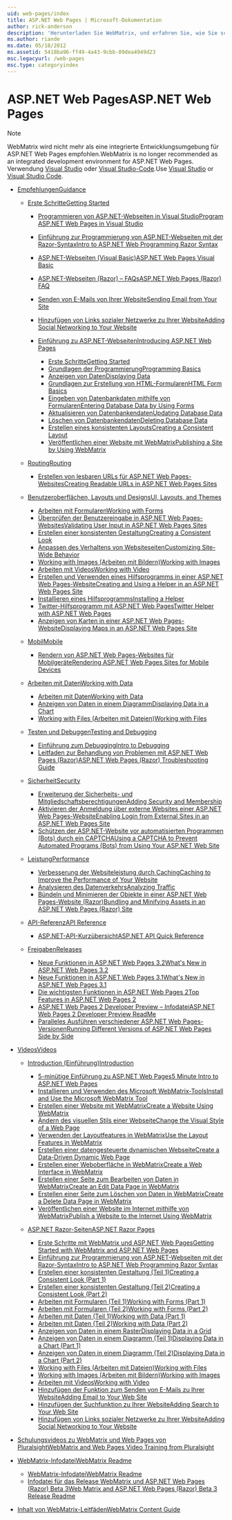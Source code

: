 ```yaml
---
uid: web-pages/index
title: ASP.NET Web Pages | Microsoft-Dokumentation
author: rick-anderson
description: 'Herunterladen Sie WebMatrix, und erfahren Sie, wie Sie schnell zu Webseiten in eine einfache Möglichkeit zum Kombinieren von Servercode mit HTML erstellen.'
ms.author: riande
ms.date: 05/18/2012
ms.assetid: 5418ba96-ff49-4a43-9cbb-09dea4949d23
msc.legacyurl: /web-pages
msc.type: categoryindex
---
```

<a name="aspnet-web-pages"></a><span data-ttu-id="e31b4-103">ASP.NET Web Pages</span><span class="sxs-lookup"><span data-stu-id="e31b4-103">ASP.NET Web Pages</span></span>
====================

> [!NOTE] 
> <span data-ttu-id="e31b4-104">WebMatrix wird nicht mehr als eine integrierte Entwicklungsumgebung für ASP.NET Web Pages empfohlen.</span><span class="sxs-lookup"><span data-stu-id="e31b4-104">WebMatrix is no longer recommended as an integrated development environment for ASP.NET Web Pages.</span></span> <span data-ttu-id="e31b4-105">Verwendung [Visual Studio](xref:aspnet/web-pages/overview/getting-started/program-asp-net-web-pages-in-visual-studio) oder [Visual Studio-Code](https://code.visualstudio.com/).</span><span class="sxs-lookup"><span data-stu-id="e31b4-105">Use [Visual Studio](xref:aspnet/web-pages/overview/getting-started/program-asp-net-web-pages-in-visual-studio) or [Visual Studio Code](https://code.visualstudio.com/).</span></span>

- [<span data-ttu-id="e31b4-106">Empfehlungen</span><span class="sxs-lookup"><span data-stu-id="e31b4-106">Guidance</span></span>](overview/index.md)

    - [<span data-ttu-id="e31b4-107">Erste Schritte</span><span class="sxs-lookup"><span data-stu-id="e31b4-107">Getting Started</span></span>](overview/getting-started/index.md)

        - [<span data-ttu-id="e31b4-108">Programmieren von ASP.NET-Webseiten in Visual Studio</span><span class="sxs-lookup"><span data-stu-id="e31b4-108">Program ASP.NET Web Pages in Visual Studio</span></span>](overview/getting-started/program-asp-net-web-pages-in-visual-studio.md)
        - [<span data-ttu-id="e31b4-109">Einführung zur Programmierung von ASP.NET-Webseiten mit der Razor-Syntax</span><span class="sxs-lookup"><span data-stu-id="e31b4-109">Intro to ASP.NET Web Programming Razor Syntax</span></span>](overview/getting-started/introducing-razor-syntax-c.md)
        - [<span data-ttu-id="e31b4-110">ASP.NET-Webseiten (Visual Basic)</span><span class="sxs-lookup"><span data-stu-id="e31b4-110">ASP.NET Web Pages Visual Basic</span></span>](overview/getting-started/introducing-razor-syntax-vb.md)
        - [<span data-ttu-id="e31b4-111">ASP.NET-Webseiten (Razor) – FAQs</span><span class="sxs-lookup"><span data-stu-id="e31b4-111">ASP.NET Web Pages (Razor) FAQ</span></span>](overview/getting-started/aspnet-web-pages-razor-faq.md)
        - [<span data-ttu-id="e31b4-112">Senden von E-Mails von Ihrer Website</span><span class="sxs-lookup"><span data-stu-id="e31b4-112">Sending Email from Your Site</span></span>](overview/getting-started/11-adding-email-to-your-web-site.md)
        - [<span data-ttu-id="e31b4-113">Hinzufügen von Links sozialer Netzwerke zu Ihrer Website</span><span class="sxs-lookup"><span data-stu-id="e31b4-113">Adding Social Networking to Your Website</span></span>](overview/getting-started/13-adding-social-networking-to-your-web-site.md)
        - [<span data-ttu-id="e31b4-114">Einführung zu ASP.NET-Webseiten</span><span class="sxs-lookup"><span data-stu-id="e31b4-114">Introducing ASP.NET Web Pages</span></span>](overview/getting-started/introducing-aspnet-web-pages-2/index.md)

            - [<span data-ttu-id="e31b4-115">Erste Schritte</span><span class="sxs-lookup"><span data-stu-id="e31b4-115">Getting Started</span></span>](overview/getting-started/introducing-aspnet-web-pages-2/getting-started.md)
            - [<span data-ttu-id="e31b4-116">Grundlagen der Programmierung</span><span class="sxs-lookup"><span data-stu-id="e31b4-116">Programming Basics</span></span>](overview/getting-started/introducing-aspnet-web-pages-2/intro-to-web-pages-programming.md)
            - [<span data-ttu-id="e31b4-117">Anzeigen von Daten</span><span class="sxs-lookup"><span data-stu-id="e31b4-117">Displaying Data</span></span>](overview/getting-started/introducing-aspnet-web-pages-2/displaying-data.md)
            - [<span data-ttu-id="e31b4-118">Grundlagen zur Erstellung von HTML-Formularen</span><span class="sxs-lookup"><span data-stu-id="e31b4-118">HTML Form Basics</span></span>](overview/getting-started/introducing-aspnet-web-pages-2/form-basics.md)
            - [<span data-ttu-id="e31b4-119">Eingeben von Datenbankdaten mithilfe von Formularen</span><span class="sxs-lookup"><span data-stu-id="e31b4-119">Entering Database Data by Using Forms</span></span>](overview/getting-started/introducing-aspnet-web-pages-2/entering-data.md)
            - [<span data-ttu-id="e31b4-120">Aktualisieren von Datenbankendaten</span><span class="sxs-lookup"><span data-stu-id="e31b4-120">Updating Database Data</span></span>](overview/getting-started/introducing-aspnet-web-pages-2/updating-data.md)
            - [<span data-ttu-id="e31b4-121">Löschen von Datenbankendaten</span><span class="sxs-lookup"><span data-stu-id="e31b4-121">Deleting Database Data</span></span>](overview/getting-started/introducing-aspnet-web-pages-2/deleting-data.md)
            - [<span data-ttu-id="e31b4-122">Erstellen eines konsistenten Layouts</span><span class="sxs-lookup"><span data-stu-id="e31b4-122">Creating a Consistent Layout</span></span>](overview/getting-started/introducing-aspnet-web-pages-2/layouts.md)
            - [<span data-ttu-id="e31b4-123">Veröffentlichen einer Website mit WebMatrix</span><span class="sxs-lookup"><span data-stu-id="e31b4-123">Publishing a Site by Using WebMatrix</span></span>](overview/getting-started/introducing-aspnet-web-pages-2/publishing.md)
    - [<span data-ttu-id="e31b4-124">Routing</span><span class="sxs-lookup"><span data-stu-id="e31b4-124">Routing</span></span>](overview/routing/index.md)

        - [<span data-ttu-id="e31b4-125">Erstellen von lesbaren URLs für ASP.NET Web Pages-Websites</span><span class="sxs-lookup"><span data-stu-id="e31b4-125">Creating Readable URLs in ASP.NET Web Pages Sites</span></span>](overview/routing/creating-readable-urls-in-aspnet-web-pages-sites.md)
    - [<span data-ttu-id="e31b4-126">Benutzeroberflächen, Layouts und Designs</span><span class="sxs-lookup"><span data-stu-id="e31b4-126">UI, Layouts, and Themes</span></span>](overview/ui-layouts-and-themes/index.md)

        - [<span data-ttu-id="e31b4-127">Arbeiten mit Formularen</span><span class="sxs-lookup"><span data-stu-id="e31b4-127">Working with Forms</span></span>](overview/ui-layouts-and-themes/4-working-with-forms.md)
        - [<span data-ttu-id="e31b4-128">Überprüfen der Benutzereingabe in ASP.NET Web Pages-Websites</span><span class="sxs-lookup"><span data-stu-id="e31b4-128">Validating User Input in ASP.NET Web Pages Sites</span></span>](overview/ui-layouts-and-themes/validating-user-input-in-aspnet-web-pages-sites.md)
        - [<span data-ttu-id="e31b4-129">Erstellen einer konsistenten Gestaltung</span><span class="sxs-lookup"><span data-stu-id="e31b4-129">Creating a Consistent Look</span></span>](overview/ui-layouts-and-themes/3-creating-a-consistent-look.md)
        - [<span data-ttu-id="e31b4-130">Anpassen des Verhaltens von Websiteseiten</span><span class="sxs-lookup"><span data-stu-id="e31b4-130">Customizing Site-Wide Behavior</span></span>](overview/ui-layouts-and-themes/18-customizing-site-wide-behavior.md)
        - [<span data-ttu-id="e31b4-131">Working with Images (Arbeiten mit Bildern)</span><span class="sxs-lookup"><span data-stu-id="e31b4-131">Working with Images</span></span>](overview/ui-layouts-and-themes/9-working-with-images.md)
        - [<span data-ttu-id="e31b4-132">Arbeiten mit Videos</span><span class="sxs-lookup"><span data-stu-id="e31b4-132">Working with Video</span></span>](overview/ui-layouts-and-themes/10-working-with-video.md)
        - [<span data-ttu-id="e31b4-133">Erstellen und Verwenden eines Hilfsprogramms in einer ASP.NET Web Pages-Website</span><span class="sxs-lookup"><span data-stu-id="e31b4-133">Creating and Using a Helper in an ASP.NET Web Pages Site</span></span>](overview/ui-layouts-and-themes/creating-and-using-a-helper-in-an-aspnet-web-pages-site.md)
        - [<span data-ttu-id="e31b4-134">Installieren eines Hilfsprogramms</span><span class="sxs-lookup"><span data-stu-id="e31b4-134">Installing a Helper</span></span>](overview/ui-layouts-and-themes/installing-helpers.md)
        - [<span data-ttu-id="e31b4-135">Twitter-Hilfsprogramm mit ASP.NET Web Pages</span><span class="sxs-lookup"><span data-stu-id="e31b4-135">Twitter Helper with ASP.NET Web Pages</span></span>](overview/ui-layouts-and-themes/twitter-helper.md)
        - [<span data-ttu-id="e31b4-136">Anzeigen von Karten in einer ASP.NET Web Pages-Website</span><span class="sxs-lookup"><span data-stu-id="e31b4-136">Displaying Maps in an ASP.NET Web Pages Site</span></span>](overview/ui-layouts-and-themes/displaying-maps-in-an-aspnet-web-pages-site.md)
    - [<span data-ttu-id="e31b4-137">Mobil</span><span class="sxs-lookup"><span data-stu-id="e31b4-137">Mobile</span></span>](overview/mobile/index.md)

        - [<span data-ttu-id="e31b4-138">Rendern von ASP.NET Web Pages-Websites für Mobilgeräte</span><span class="sxs-lookup"><span data-stu-id="e31b4-138">Rendering ASP.NET Web Pages Sites for Mobile Devices</span></span>](overview/mobile/rendering-aspnet-web-pages-sites-for-mobile-devices.md)
    - [<span data-ttu-id="e31b4-139">Arbeiten mit Daten</span><span class="sxs-lookup"><span data-stu-id="e31b4-139">Working with Data</span></span>](overview/data/index.md)

        - [<span data-ttu-id="e31b4-140">Arbeiten mit Daten</span><span class="sxs-lookup"><span data-stu-id="e31b4-140">Working with Data</span></span>](overview/data/5-working-with-data.md)
        - [<span data-ttu-id="e31b4-141">Anzeigen von Daten in einem Diagramm</span><span class="sxs-lookup"><span data-stu-id="e31b4-141">Displaying Data in a Chart</span></span>](overview/data/7-displaying-data-in-a-chart.md)
        - [<span data-ttu-id="e31b4-142">Working with Files (Arbeiten mit Dateien)</span><span class="sxs-lookup"><span data-stu-id="e31b4-142">Working with Files</span></span>](overview/data/working-with-files.md)
    - [<span data-ttu-id="e31b4-143">Testen und Debuggen</span><span class="sxs-lookup"><span data-stu-id="e31b4-143">Testing and Debugging</span></span>](overview/testing-and-debugging/index.md)

        - [<span data-ttu-id="e31b4-144">Einführung zum Debugging</span><span class="sxs-lookup"><span data-stu-id="e31b4-144">Intro to Debugging</span></span>](overview/testing-and-debugging/introduction-to-debugging.md)
        - [<span data-ttu-id="e31b4-145">Leitfaden zur Behandlung von Problemen mit ASP.NET Web Pages (Razor)</span><span class="sxs-lookup"><span data-stu-id="e31b4-145">ASP.NET Web Pages (Razor) Troubleshooting Guide</span></span>](overview/testing-and-debugging/aspnet-web-pages-razor-troubleshooting-guide.md)
    - [<span data-ttu-id="e31b4-146">Sicherheit</span><span class="sxs-lookup"><span data-stu-id="e31b4-146">Security</span></span>](overview/security/index.md)

        - [<span data-ttu-id="e31b4-147">Erweiterung der Sicherheits- und Mitgliedschaftsberechtigungen</span><span class="sxs-lookup"><span data-stu-id="e31b4-147">Adding Security and Membership</span></span>](overview/security/16-adding-security-and-membership.md)
        - [<span data-ttu-id="e31b4-148">Aktivieren der Anmeldung über externe Websites einer ASP.NET Web Pages-Website</span><span class="sxs-lookup"><span data-stu-id="e31b4-148">Enabling Login from External Sites in an ASP.NET Web Pages Site</span></span>](overview/security/enabling-login-from-external-sites-in-an-aspnet-web-pages-site.md)
        - [<span data-ttu-id="e31b4-149">Schützen der ASP.NET-Website vor automatisierten Programmen (Bots) durch ein CAPTCHA</span><span class="sxs-lookup"><span data-stu-id="e31b4-149">Using a CAPTCHA to Prevent Automated Programs (Bots) from Using Your ASP.NET Web Site</span></span>](overview/security/using-a-catpcha-to-prevent-automated-programs-bots-from-using-your-aspnet-web-site.md)
    - [<span data-ttu-id="e31b4-150">Leistung</span><span class="sxs-lookup"><span data-stu-id="e31b4-150">Performance</span></span>](overview/performance-and-traffic/index.md)

        - [<span data-ttu-id="e31b4-151">Verbesserung der Websiteleistung durch Caching</span><span class="sxs-lookup"><span data-stu-id="e31b4-151">Caching to Improve the Performance of Your Website</span></span>](overview/performance-and-traffic/15-caching-to-improve-the-performance-of-your-website.md)
        - [<span data-ttu-id="e31b4-152">Analysieren des Datenverkehrs</span><span class="sxs-lookup"><span data-stu-id="e31b4-152">Analyzing Traffic</span></span>](overview/performance-and-traffic/14-analyzing-traffic.md)
        - [<span data-ttu-id="e31b4-153">Bündeln und Minimieren der Objekte in einer ASP.NET Web Pages-Website (Razor)</span><span class="sxs-lookup"><span data-stu-id="e31b4-153">Bundling and Minifying Assets in an ASP.NET Web Pages (Razor) Site</span></span>](overview/performance-and-traffic/bundling-and-minifying-assets-in-an-aspnet-web-pages-razor-site.md)
    - [<span data-ttu-id="e31b4-154">API-Referenz</span><span class="sxs-lookup"><span data-stu-id="e31b4-154">API Reference</span></span>](overview/api-reference/index.md)

        - [<span data-ttu-id="e31b4-155">ASP.NET-API-Kurzübersicht</span><span class="sxs-lookup"><span data-stu-id="e31b4-155">ASP.NET API Quick Reference</span></span>](overview/api-reference/asp-net-web-pages-api-reference.md)
    - [<span data-ttu-id="e31b4-156">Freigaben</span><span class="sxs-lookup"><span data-stu-id="e31b4-156">Releases</span></span>](overview/releases/index.md)

        - [<span data-ttu-id="e31b4-157">Neue Funktionen in ASP.NET Web Pages 3.2</span><span class="sxs-lookup"><span data-stu-id="e31b4-157">What's New in ASP.NET Web Pages 3.2</span></span>](overview/releases/whats-new-in-aspnet-web-pages-32.md)
        - [<span data-ttu-id="e31b4-158">Neue Funktionen in ASP.NET Web Pages 3.1</span><span class="sxs-lookup"><span data-stu-id="e31b4-158">What's New in ASP.NET Web Pages 3.1</span></span>](overview/releases/whats-new-aspnet-web-pages-31.md)
        - [<span data-ttu-id="e31b4-159">Die wichtigsten Funktionen in ASP.NET Web Pages 2</span><span class="sxs-lookup"><span data-stu-id="e31b4-159">Top Features in ASP.NET Web Pages 2</span></span>](overview/releases/top-features-in-web-pages-2.md)
        - [<span data-ttu-id="e31b4-160">ASP.NET Web Pages 2 Developer Preview – Infodatei</span><span class="sxs-lookup"><span data-stu-id="e31b4-160">ASP.NET Web Pages 2 Developer Preview ReadMe</span></span>](overview/releases/aspnet-web-pages-2-developer-preview-readme.md)
        - [<span data-ttu-id="e31b4-161">Paralleles Ausführen verschiedener ASP.NET Web Pages-Versionen</span><span class="sxs-lookup"><span data-stu-id="e31b4-161">Running Different Versions of ASP.NET Web Pages Side by Side</span></span>](overview/releases/running-v1-and-v2-sites-side-by-side.md)
- [<span data-ttu-id="e31b4-162">Videos</span><span class="sxs-lookup"><span data-stu-id="e31b4-162">Videos</span></span>](videos/index.md)

    - [<span data-ttu-id="e31b4-163">Introduction (Einführung)</span><span class="sxs-lookup"><span data-stu-id="e31b4-163">Introduction</span></span>](videos/introduction/index.md)

        - [<span data-ttu-id="e31b4-164">5-minütige Einführung zu ASP.NET Web Pages</span><span class="sxs-lookup"><span data-stu-id="e31b4-164">5 Minute Intro to ASP.NET Web Pages</span></span>](videos/introduction/5-minute-introduction-to-aspnet-web-pages.md)
        - [<span data-ttu-id="e31b4-165">Installieren und Verwenden des Microsoft WebMatrix-Tools</span><span class="sxs-lookup"><span data-stu-id="e31b4-165">Install and Use the Microsoft WebMatrix Tool</span></span>](videos/introduction/install-and-use-the-microsoft-webmatrix-tool.md)
        - [<span data-ttu-id="e31b4-166">Erstellen einer Website mit WebMatrix</span><span class="sxs-lookup"><span data-stu-id="e31b4-166">Create a Website Using WebMatrix</span></span>](videos/introduction/create-a-website-using-webmatrix.md)
        - [<span data-ttu-id="e31b4-167">Ändern des visuellen Stils einer Webseite</span><span class="sxs-lookup"><span data-stu-id="e31b4-167">Change the Visual Style of a Web Page</span></span>](videos/introduction/change-the-visual-style-of-a-web-page.md)
        - [<span data-ttu-id="e31b4-168">Verwenden der Layoutfeatures in WebMatrix</span><span class="sxs-lookup"><span data-stu-id="e31b4-168">Use the Layout Features in WebMatrix</span></span>](videos/introduction/use-the-layout-features-in-webmatrix.md)
        - [<span data-ttu-id="e31b4-169">Erstellen einer datengesteuerte dynamischen Webseite</span><span class="sxs-lookup"><span data-stu-id="e31b4-169">Create a Data-Driven Dynamic Web Page</span></span>](videos/introduction/create-a-data-driven-dynamic-web-page.md)
        - [<span data-ttu-id="e31b4-170">Erstellen einer Weboberfläche in WebMatrix</span><span class="sxs-lookup"><span data-stu-id="e31b4-170">Create a Web Interface in WebMatrix</span></span>](videos/introduction/create-a-web-interface-in-webmatrix.md)
        - [<span data-ttu-id="e31b4-171">Erstellen einer Seite zum Bearbeiten von Daten in WebMatrix</span><span class="sxs-lookup"><span data-stu-id="e31b4-171">Create an Edit Data Page in WebMatrix</span></span>](videos/introduction/create-an-edit-data-page-in-webmatrix.md)
        - [<span data-ttu-id="e31b4-172">Erstellen einer Seite zum Löschen von Daten in WebMatrix</span><span class="sxs-lookup"><span data-stu-id="e31b4-172">Create a Delete Data Page in WebMatrix</span></span>](videos/introduction/create-a-delete-data-page-in-webmatrix.md)
        - [<span data-ttu-id="e31b4-173">Veröffentlichen einer Website im Internet mithilfe von WebMatrix</span><span class="sxs-lookup"><span data-stu-id="e31b4-173">Publish a Website to the Internet Using WebMatrix</span></span>](videos/introduction/publish-a-website-to-the-internet-using-webmatrix.md)
    - [<span data-ttu-id="e31b4-174">ASP.NET Razor-Seiten</span><span class="sxs-lookup"><span data-stu-id="e31b4-174">ASP.NET Razor Pages</span></span>](videos/aspnet-razor-pages/index.md)

        - [<span data-ttu-id="e31b4-175">Erste Schritte mit WebMatrix und ASP.NET Web Pages</span><span class="sxs-lookup"><span data-stu-id="e31b4-175">Getting Started with WebMatrix and ASP.NET Web Pages</span></span>](videos/aspnet-razor-pages/getting-started-with-webmatrix-and-aspnet-web-pages.md)
        - [<span data-ttu-id="e31b4-176">Einführung zur Programmierung von ASP.NET-Webseiten mit der Razor-Syntax</span><span class="sxs-lookup"><span data-stu-id="e31b4-176">Intro to ASP.NET Web Programming Razor Syntax</span></span>](videos/aspnet-razor-pages/introduction-to-aspnet-web-programming-using-the-razor-syntax.md)
        - [<span data-ttu-id="e31b4-177">Erstellen einer konsistenten Gestaltung (Teil 1)</span><span class="sxs-lookup"><span data-stu-id="e31b4-177">Creating a Consistent Look (Part 1)</span></span>](videos/aspnet-razor-pages/creating-a-consistent-look-part-1.md)
        - [<span data-ttu-id="e31b4-178">Erstellen einer konsistenten Gestaltung (Teil 2)</span><span class="sxs-lookup"><span data-stu-id="e31b4-178">Creating a Consistent Look (Part 2)</span></span>](videos/aspnet-razor-pages/creating-a-consistent-look-part-2.md)
        - [<span data-ttu-id="e31b4-179">Arbeiten mit Formularen (Teil 1)</span><span class="sxs-lookup"><span data-stu-id="e31b4-179">Working with Forms (Part 1)</span></span>](videos/aspnet-razor-pages/working-with-forms-part-1.md)
        - [<span data-ttu-id="e31b4-180">Arbeiten mit Formularen (Teil 2)</span><span class="sxs-lookup"><span data-stu-id="e31b4-180">Working with Forms (Part 2)</span></span>](videos/aspnet-razor-pages/working-with-forms-part-2.md)
        - [<span data-ttu-id="e31b4-181">Arbeiten mit Daten (Teil 1)</span><span class="sxs-lookup"><span data-stu-id="e31b4-181">Working with Data (Part 1)</span></span>](videos/aspnet-razor-pages/working-with-data-part-1.md)
        - [<span data-ttu-id="e31b4-182">Arbeiten mit Daten (Teil 2)</span><span class="sxs-lookup"><span data-stu-id="e31b4-182">Working with Data (Part 2)</span></span>](videos/aspnet-razor-pages/working-with-data-part-2.md)
        - [<span data-ttu-id="e31b4-183">Anzeigen von Daten in einem Raster</span><span class="sxs-lookup"><span data-stu-id="e31b4-183">Displaying Data in a Grid</span></span>](videos/aspnet-razor-pages/displaying-data-in-a-grid.md)
        - [<span data-ttu-id="e31b4-184">Anzeigen von Daten in einem Diagramm (Teil 1)</span><span class="sxs-lookup"><span data-stu-id="e31b4-184">Displaying Data in a Chart (Part 1)</span></span>](videos/aspnet-razor-pages/displaying-data-in-a-chart-part-1.md)
        - [<span data-ttu-id="e31b4-185">Anzeigen von Daten in einem Diagramm (Teil 2)</span><span class="sxs-lookup"><span data-stu-id="e31b4-185">Displaying Data in a Chart (Part 2)</span></span>](videos/aspnet-razor-pages/displaying-data-in-a-chart-part-2.md)
        - [<span data-ttu-id="e31b4-186">Working with Files (Arbeiten mit Dateien)</span><span class="sxs-lookup"><span data-stu-id="e31b4-186">Working with Files</span></span>](videos/aspnet-razor-pages/working-with-files.md)
        - [<span data-ttu-id="e31b4-187">Working with Images (Arbeiten mit Bildern)</span><span class="sxs-lookup"><span data-stu-id="e31b4-187">Working with Images</span></span>](videos/aspnet-razor-pages/working-with-images.md)
        - [<span data-ttu-id="e31b4-188">Arbeiten mit Videos</span><span class="sxs-lookup"><span data-stu-id="e31b4-188">Working with Video</span></span>](videos/aspnet-razor-pages/working-with-video.md)
        - [<span data-ttu-id="e31b4-189">Hinzufügen der Funktion zum Senden von E-Mails zu Ihrer Website</span><span class="sxs-lookup"><span data-stu-id="e31b4-189">Adding Email to Your Web Site</span></span>](videos/aspnet-razor-pages/adding-email-to-your-web-site.md)
        - [<span data-ttu-id="e31b4-190">Hinzufügen der Suchfunktion zu Ihrer Website</span><span class="sxs-lookup"><span data-stu-id="e31b4-190">Adding Search to Your Web Site</span></span>](videos/aspnet-razor-pages/adding-search-to-your-web-site.md)
        - [<span data-ttu-id="e31b4-191">Hinzufügen von Links sozialer Netzwerke zu Ihrer Website</span><span class="sxs-lookup"><span data-stu-id="e31b4-191">Adding Social Networking to Your Website</span></span>](videos/aspnet-razor-pages/adding-social-networking-to-your-website.md)
- [<span data-ttu-id="e31b4-192">Schulungsvideos zu WebMatrix und Web Pages von Pluralsight</span><span class="sxs-lookup"><span data-stu-id="e31b4-192">WebMatrix and Web Pages Video Training from Pluralsight</span></span>](pluralsight.md)
- [<span data-ttu-id="e31b4-193">WebMatrix-Infodatei</span><span class="sxs-lookup"><span data-stu-id="e31b4-193">WebMatrix Readme</span></span>](readme/index.md)

    - [<span data-ttu-id="e31b4-194">WebMatrix-Infodatei</span><span class="sxs-lookup"><span data-stu-id="e31b4-194">WebMatrix Readme</span></span>](readme/overview.md)
    - [<span data-ttu-id="e31b4-195">Infodatei für das Release WebMatrix und ASP.NET Web Pages (Razor) Beta 3</span><span class="sxs-lookup"><span data-stu-id="e31b4-195">Web Matrix and ASP.NET Web Pages (Razor) Beta 3 Release Readme</span></span>](readme/beta3.md)
- [<span data-ttu-id="e31b4-196">Inhalt von WebMatrix-Leitfäden</span><span class="sxs-lookup"><span data-stu-id="e31b4-196">WebMatrix Content Guide</span></span>](content-guide.md)
